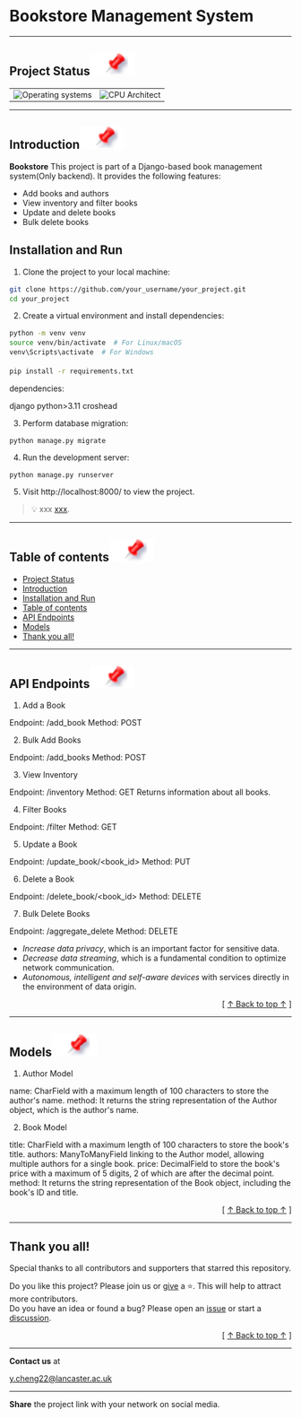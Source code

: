 
<h1>
  <br /><br /><strong>Bookstore Management System</strong>
</h1>


---

<!-- markdownlint-disable -->
## Project Status[![](https://raw.githubusercontent.com/aregtech/areg-sdk/master/docs/img/pin.svg)](#project-status)
<table class="no-border">
 
  <tr>
    <td><img src="https://img.shields.io/badge/OS-linux%20%7C%20windows-blue??style=flat&logo=Linux&logoColor=b0c0c0&labelColor=363D44" alt="Operating systems"/></td>
    <td colspan="2"><img src="https://img.shields.io/badge/CPU-x86%20%7C%20x86__64%20%7C%20arm%20%7C%20aarch64-blue?style=flat&logo=amd&logoColor=b0c0c0&labelColor=363D44" alt="CPU Architect"/></td>
  </tr>
</table>

---

## Introduction[![](https://raw.githubusercontent.com/aregtech/areg-sdk/master/docs/img/pin.svg)](#introduction)

**Bookstore** 
This project is part of a Django-based book management system(Only backend). It provides the following features:
- Add books and authors
- View inventory and filter books
- Update and delete books
- Bulk delete books


## Installation and Run

1. Clone the project to your local machine:

```bash
git clone https://github.com/your_username/your_project.git
cd your_project
```

2. Create a virtual environment and install dependencies:
```bash
python -m venv venv
source venv/bin/activate  # For Linux/macOS
venv\Scripts\activate  # For Windows

pip install -r requirements.txt
```
dependencies:

django
python>3.11
croshead

3. Perform database migration:
```
python manage.py migrate
```
4. Run the development server:
```
python manage.py runserver
```
5. Visit http://localhost:8000/ to view the project.

> 💡 xxx [xxx](). 

---

## Table of contents[![](https://raw.githubusercontent.com/aregtech/areg-sdk/master/docs/img/pin.svg)](#table-of-contents)
- [Project Status](#project-status)
- [Introduction](#introduction)
- [Installation and Run](#installation-and-run)
- [Table of contents](#table-of-contents)
- [API Endpoints](#api-endpoints)
- [Models](#models)
- [Thank you all!](#thank-you-all)

---

## API Endpoints[![](https://raw.githubusercontent.com/aregtech/areg-sdk/master/docs/img/pin.svg)](#motivation)

1. Add a Book

Endpoint: /add_book
Method: POST


2. Bulk Add Books

Endpoint: /add_books
Method: POST

3. View Inventory

Endpoint: /inventory
Method: GET
Returns information about all books.

4. Filter Books

Endpoint: /filter
Method: GET


5. Update a Book

Endpoint: /update_book/<book_id>
Method: PUT


6. Delete a Book

Endpoint: /delete_book/<book_id>
Method: DELETE

7. Bulk Delete Books

Endpoint: /aggregate_delete
Method: DELETE


* _Increase data privacy_, which is an important factor for sensitive data.
* _Decrease data streaming_, which is a fundamental condition to optimize network communication.
* _Autonomous, intelligent and self-aware devices_ with services directly in the environment of data origin.

<div align="right">[ <a href="#table-of-contents">↑ Back to top ↑</a> ]</div>

---

## Models[![](https://raw.githubusercontent.com/aregtech/areg-sdk/master/docs/img/pin.svg)](#interface-centricity)

1. Author Model

name: CharField with a maximum length of 100 characters to store the author's name.
method: It returns the string representation of the Author object, which is the author's name.


2. Book Model

title: CharField with a maximum length of 100 characters to store the book's title.
authors: ManyToManyField linking to the Author model, allowing multiple authors for a single book.
price: DecimalField to store the book's price with a maximum of 5 digits, 2 of which are after the decimal point.
method: It returns the string representation of the Book object, including the book's ID and title.

<div align="right">[ <a href="#table-of-contents">↑ Back to top ↑</a> ]</div>

---



## Thank you all!![![](https://raw.githubusercontent.com/aregtech/areg-sdk/master/docs/img/pin.svg)](#thank-you)

Special thanks to all contributors and supporters that starred this repository.

Do you like this project? Please join us or [give](https://github.com/aregtech/areg-sdk/stargazers) a ⭐. This will help to attract more contributors.<br/>
Do you have an idea or found a bug? Please open an [issue](https://github.com/aregtech/areg-sdk/issues) or start a [discussion](https://github.com/aregtech/areg-sdk/discussions).

<div align="right">[ <a href="#table-of-contents">↑ Back to top ↑</a> ]</div>

---

**Contact us** at<br />

y.cheng22@lancaster.ac.uk

---

**Share** the project link with your network on social media.

<!-- markdownlint-enable -->
